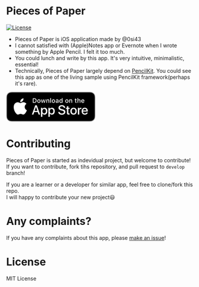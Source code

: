 # Pieces of Paper
[![License](https://img.shields.io/github/license/0si43/PiecesOfPaper)](https://github.com/0si43/PiecesOfPaper/blob/master/LICENSE.md)

- Pieces of Paper is iOS application made by @0si43  
- I cannot satisfied with (Apple)Notes app or Evernote when I wrote something by Apple Pencil. I felt it too much. 
- You could lunch and write by this app. It's very intuitive, minimalistic, essential!
- Technically, Pieces of Paper largely depend on [PencilKit](https://developer.apple.com/documentation/pencilkit). You could see this app as one of the living sample using PencilKit framework(perhaps it's rare). 

[![Download_on_the_App_Store_Badge](./docs/Download_on_the_App_Store_Badge.svg)](https://apps.apple.com/jp/app/like-a-paper/id1511690088#?platform=ipad)

# Contributing
Pieces of Paper is started as indevidual project, but welcome to contribute!  
If you want to contribute, fork tihs repository, and pull request to `develop` branch!

If you are a learner or a developer for similar app, feel free to clone/fork this repo.  
I will happy to contribute your new project😃

# Any complaints?
If you have any complaints about this app, please [make an issue](https://github.com/0si43/PiecesOfPaper/issues/new)!  

# License
MIT License  
